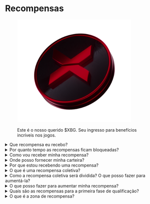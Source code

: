 # Recompensas

<figure><img src="../../.gitbook/assets/XBG_Coin_new.png" alt="" width="375"><figcaption><p>Este é o nosso querido $XBG. Seu ingresso para benefícios incríveis nos jogos.</p></figcaption></figure>

<details>

<summary>Que recompensa eu recebo?</summary>

Com base no total de pontos e nos objetivos coletivos alcançados, você receberá uma recompensa individual em tokens $XBG, bem como uma recompensa coletiva em tokens $XBG. Todas as recompensas são [bloqueadas](rewards-test.md#how-long-are-rewards-vested).

![](../../.gitbook/assets/Rewards.png)

</details>

<details>

<summary>Por quanto tempo as recompensas ficam bloqueadas?</summary>

</details>

<details>

<summary>Como vou receber minha recompensa?</summary>

Ao final da fase de qualificação ou temporada, as recompensas serão enviadas para a carteira que você forneceu, com base na sua classificação final após o término do concurso. Observação: Todas as recompensas são [bloqueadas](rewards-test.md#how-long-are-rewards-vested).

</details>

<details>

<summary>Onde posso fornecer minha carteira?</summary>

</details>

<details>

<summary>Por que estou recebendo uma recompensa?</summary>

Recompensamos você em agradecimento pela sua participação ativa e contribuição para a expansão da comunidade XBorg e pela promoção do nosso token $XBG.

</details>

<details>

<summary>O que é uma recompensa coletiva?</summary>

Uma recompensa coletiva é uma demonstração de nosso agradecimento pelo esforço coletivo dos participantes, onde as recompensas são aumentadas ao atingir níveis de marcos durante a temporada. Dependendo da sua classificação no final da temporada, você receberá uma recompensa adicional do pool coletivo.

</details>

<details>

<summary>Como a recompensa coletiva será dividida? O que posso fazer para aumentá-la?</summary>

A divisão da recompensa coletiva é determinada pela sua classificação e pode ser aumentada coletivamente ao atingir marcos coletivos ou completar ações rápidas. Para mais informações, consulte as [regras](rules-test.md).

</details>

<details>

<summary>O que posso fazer para aumentar minha recompensa?</summary>

A melhor maneira de maximizar sua recompensa é através da consistência combinada com a viralidade. Quanto maior for o seu alcance, mais alto você subirá no ranking.

</details>

<details>

<summary>Quais são as recompensas para a primeira fase de qualificação?</summary>

Na primeira fase de qualificação, as recompensas totais somam um máximo de 100k XBG, com uma parte vinculada ao cumprimento bem-sucedido de objetivos coletivos.

</details>

<details>

<summary>O que é a zona de recompensa?</summary>

</details>
